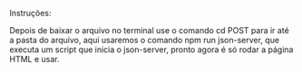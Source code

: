 Instruções:

Depois de baixar o arquivo no terminal use o comando cd POST para ir até a pasta do arquivo, aqui usaremos o comando npm run json-server, que executa um script que inicia o json-server, pronto agora é só rodar a página HTML e usar.
